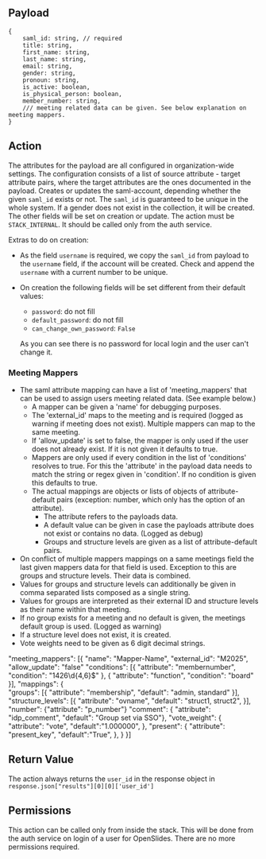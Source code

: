 ## Payload

```
{
    saml_id: string, // required
    title: string,
    first_name: string,
    last_name: string,
    email: string,
    gender: string,
    pronoun: string,
    is_active: boolean,
    is_physical_person: boolean,
    member_number: string,
    /// meeting related data can be given. See below explanation on meeting mappers.
}
```

## Action
The attributes for the payload are all configured in organization-wide settings. The configuration consists of a list of source attribute - target attribute pairs, where the target attributes are the ones documented in the payload.
Creates or updates the saml-account, depending whether the given `saml_id` exists or not. The `saml_id` is guaranteed to be unique in the whole system. If a gender does not exist in the collection, it will be created. The other fields will be set on creation or update.
The action must be `STACK_INTERNAL`. It should be called only from the auth service.

Extras to do on creation:

- As the field `username` is required, we copy the `saml_id` from payload to the `username` field, if the account will be created. Check and append the `username` with a current number to be unique.

- On creation the following fields will be set different from their default values:

    - `password`: do not fill
    - `default_password`: do not fill
    - `can_change_own_password`: `False`

    As you can see there is no password for local login and the user can't change it.

### Meeting Mappers
- The saml attribute mapping can have a list of 'meeting_mappers' that can be used to assign users meeting related data. (See example below.)
    - A mapper can be given a 'name' for debugging purposes.
    - The 'external_id' maps to the meeting and is required (logged as warning if meeting does not exist). Multiple mappers can map to the same meeting.
    - If 'allow_update' is set to false, the mapper is only used if the user does not already exist. If it is not given it defaults to true.
    - Mappers are only used if every condition in the list of 'conditions' resolves to true. For this the 'attribute' in the payload data needs to match the string or regex given in 'condition'. If no condition is given this defaults to true.
    - The actual mappings are objects or lists of objects of attribute-default pairs (exception: number, which only has the option of an attribute). 
        - The attribute refers to the payloads data.
        - A default value can be given in case the payloads attribute does not exist or contains no data. (Logged as debug)
        - Groups and structure levels are given as a list of attribute-default pairs.
- On conflict of multiple mappers mappings on a same meetings field the last given mappers data for that field is used. Exception to this are groups and structure levels. Their data is combined. 
- Values for groups and structure levels can additionally be given in comma separated lists composed as a single string.
- Values for groups are interpreted as their external ID and structure levels as their name within that meeting.
- If no group exists for a meeting and no default is given, the meetings default group is used. (Logged as warning)
- If a structure level does not exist, it is created.
- Vote weights need to be given as 6 digit decimal strings.

"meeting_mappers": [{
   "name": "Mapper-Name",
   "external_id": "M2025",
   "allow_update": "false"
   "conditions": [{
       "attribute": "membernumber", 
       "condition": "1426\d{4,6}$" 
   }, { 
       "attribute": "function",
       "condition": "board"
   }],
   "mappings": {    
       "groups": [{
           "attribute": "membership",
           "default": "admin, standard"
       }],
       "structure_levels": [{
           "attribute": "ovname",
           "default": "struct1, struct2",
       }],
       "number": {"attribute": "p_number"}
       "comment": {
           "attribute": "idp_comment",
           "default": "Group set via SSO"},
       "vote_weight": {
           "attribute": "vote",
           "default":"1.000000",
       },
       "present": {
           "attribute": "present_key",
           "default":"True",
       },
   }
}]

## Return Value

The action always returns the `user_id` in the response object in `response.json["results"][0][0]['user_id']`

## Permissions
This action can be called only from inside the stack. This will be done from the auth service on login of a user for OpenSlides. There are no more permissions required.

